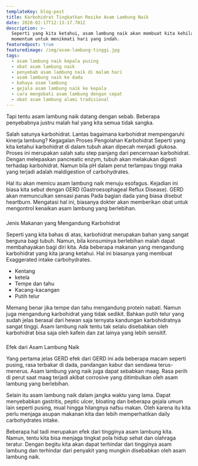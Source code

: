 ```yaml
---
templateKey: blog-post
title: Karbohidrat Tingkatkan Resiko Asam Lambung Naik
date: 2020-02-17T12:13:17.701Z
description: >-
  Seperti yang kita ketahui, asam lambung naik akan membuat kita kehilangan
  momentum untuk menikmati hari yang indah. 
featuredpost: true
featuredimage: /img/asam-lambung-tinggi.jpg
tags:
  - asam lambung naik kepala pusing
  - obat asam lambung naik
  - penyebab asam lambung naik di malam hari
  - asam lambung naik ke dada
  - bahaya asam lambung
  - gejala asam lambung naik ke kepala
  - cara mengobati asam lambung dengan cepat
  - obat asam lambung alami tradisional
---
```

Tapi tentu asam lambung naik datang dengan sebab. Beberapa penyebabnya justru malah hal yang kita semua tidak sangka. 

Salah satunya karbohidrat. Lantas bagaimana karbohidrat mempengaruhi kinerja lambung? Kegagalan Proses Pengolahan Karbohidrat
Seperti yang kita ketahui karbohidrat di dalam tubuh akan dipecah menjadi glukosa. Proses ini merupakan salah satu step panjang dari pencernaan karbohidrat. Dengan melepaskan pancreatic enzym, tubuh akan melakukan digesti terhadap karbohidrat. Namun bila pH dalam perut terlampau tinggi maka yang terjadi adalah maldigestion of carbohydrates.


Hal itu akan memicu asam lambung naik menuju esofagus. Kejadian ini biasa kita sebut dengan GERD (Gastroesophageal Reflux Disease). GERD akan memunculkan sensasi panas Pada bagian dada yang biasa disebut heartburn. Mengatasi hal ini, biasanya dokter akan memberikan obat untuk mengontrol kenaikan asam lambung yang berlebihan.

### 
Jenis Makanan yang Mengandung Karbohidrat


Seperti yang kita bahas di atas, karbohidrat merupakan bahan yang sangat berguna bagi tubuh. Namun, bila konsuminya berlebihan malah dapat membahayakan bagi diri kita. Ada beberapa makanan yang mengandung karbohidrat yang kita jarang ketahui. Hal ini biasanya yang membuat Exaggerated intake carbohydrates.

* Kentang
* ketela
* Tempe dan tahu
* Kacang-kacangan
* Putih telur


Memang benar jika tempe dan tahu mengandung protein nabati. Namun juga mengandung karbohidrat yang tidak sedikit. Bahkan putih telur yang sudah jelas berasal dari hewan saja ternyata kandungan karbohidratnya sangat tinggi. Asam lambung naik tentu tak selalu disebabkan oleh karbohidrat bisa saja oleh kafein dan zat lainya yang lebih sensitif.

### 
Efek dari Asam Lambung Naik


Yang pertama jelas GERD efek dari GERD ini ada beberapa macam seperti pusing, rasa terbakar di dada, pandangan kabur dan sendawa terus-menerus. Asam lambung yang naik juga dapat sebabkan maag. Rasa perih di perut saat maag terjadi akibat corrosive yang ditimbulkan oleh asam lambung yang berlebihan.


Selain itu asam lambung naik dalam jangka waktu yang lama. Dapat menyebabkan gastritis, peptic ulcer, bloating dan beberapa gejala umum lain seperti pusing, mual hingga hilangnya nafsu makan. Oleh karena itu kita perlu menjaga asupan makanan kita dan lebih memperhatikan daily carbohydrates intake.


Beberapa hal tadi merupakan efek dari tingginya asam lambung kita. Namun, tentu kita bisa menjaga tingkat pola hidup sehat dan olahraga teratur. Dengan begitu kita akan dapat terhindar dari tingginya asam lambung dan terhindar dari penyakit yang mungkin disebabkan oleh asam lambung naik.
